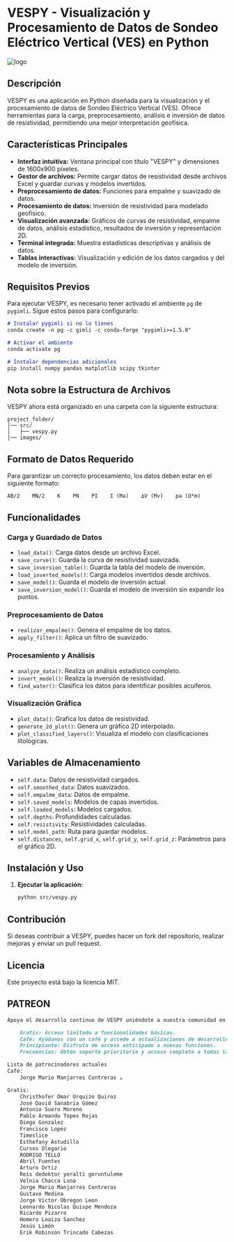 # VESPY - Visualización y Procesamiento de Datos de Sondeo Eléctrico Vertical (VES) en Python
![logo](https://github.com/user-attachments/assets/7eba99dd-6a3a-4225-b45b-0cb5354e2507)

## Descripción
VESPY es una aplicación en Python diseñada para la visualización y el procesamiento de datos de Sondeo Eléctrico Vertical (VES). Ofrece herramientas para la carga, preprocesamiento, análisis e inversión de datos de resistividad, permitiendo una mejor interpretación geofísica.

## Características Principales
- **Interfaz intuitiva:** Ventana principal con título "VESPY" y dimensiones de 1600x900 píxeles.
- **Gestor de archivos:** Permite cargar datos de resistividad desde archivos Excel y guardar curvas y modelos invertidos.
- **Preprocesamiento de datos:** Funciones para empalme y suavizado de datos.
- **Procesamiento de datos:** Inversión de resistividad para modelado geofísico.
- **Visualización avanzada:** Gráficos de curvas de resistividad, empalme de datos, análisis estadístico, resultados de inversión y representación 2D.
- **Terminal integrada:** Muestra estadísticas descriptivas y análisis de datos.
- **Tablas interactivas:** Visualización y edición de los datos cargados y del modelo de inversión.

## Requisitos Previos
Para ejecutar VESPY, es necesario tener activado el ambiente `pg` de `pygimli`. Sigue estos pasos para configurarlo:
```markdown
# Instalar pygimli si no lo tienes
conda create -n pg -c gimli -c conda-forge "pygimli>=1.5.0"

# Activar el ambiente
conda activate pg

# Instalar dependencias adicionales
pip install numpy pandas matplotlib scipy tkinter
```

## Nota sobre la Estructura de Archivos
VESPY ahora está organizado en una carpeta con la siguiente estructura:
```
project_folder/
│── src/
│   ├── vespy.py
│── images/
```

## Formato de Datos Requerido
Para garantizar un correcto procesamiento, los datos deben estar en el siguiente formato:
```
AB/2    MN/2    K    PN    PI    I (Ma)    ∆V (Mv)    pa (Ω*m)
```

## Funcionalidades
### **Carga y Guardado de Datos**
- `load_data()`: Carga datos desde un archivo Excel.
- `save_curve()`: Guarda la curva de resistividad suavizada.
- `save_inversion_table()`: Guarda la tabla del modelo de inversión.
- `load_inverted_models()`: Carga modelos invertidos desde archivos.
- `save_model()`: Guarda el modelo de inversión actual.
- `save_inversion_model()`: Guarda el modelo de inversión sin expandir los puntos.

### **Preprocesamiento de Datos**
- `realizar_empalme()`: Genera el empalme de los datos.
- `apply_filter()`: Aplica un filtro de suavizado.

### **Procesamiento y Análisis**
- `analyze_data()`: Realiza un análisis estadístico completo.
- `invert_model()`: Realiza la inversión de resistividad.
- `find_water()`: Clasifica los datos para identificar posibles acuíferos.

### **Visualización Gráfica**
- `plot_data()`: Grafica los datos de resistividad.
- `generate_2d_plot()`: Genera un gráfico 2D interpolado.
- `plot_classified_layers()`: Visualiza el modelo con clasificaciones litológicas.

## Variables de Almacenamiento
- `self.data`: Datos de resistividad cargados.
- `self.smoothed_data`: Datos suavizados.
- `self.empalme_data`: Datos de empalme.
- `self.saved_models`: Modelos de capas invertidos.
- `self.loaded_models`: Modelos cargados.
- `self.depths`: Profundidades calculadas.
- `self.resistivity`: Resistividades calculadas.
- `self.model_path`: Ruta para guardar modelos.
- `self.distances`, `self.grid_x`, `self.grid_y`, `self.grid_z`: Parámetros para el gráfico 2D.

## Instalación y Uso
1. **Ejecutar la aplicación:**
   ```markdown
   python src/vespy.py
   ```

## Contribución
Si deseas contribuir a VESPY, puedes hacer un fork del repositorio, realizar mejoras y enviar un pull request.

## Licencia
Este proyecto está bajo la licencia MIT.

## PATREON
```markdown
Apoya el desarrollo continuo de VESPY uniéndote a nuestra comunidad en Patreon. Cada nivel de apoyo viene con beneficios exclusivos:

    Gratis: Acceso limitado a funcionalidades básicas.
    Café: Ayúdanos con un café y accede a actualizaciones de desarrollo.
    Principiante: Disfruta de acceso anticipado a nuevas funciones.
    Frecuencias: Obtén soporte prioritario y acceso completo a todas las herramientas avanzadas.

Lista de patrocinadores actuales
Café:
    Jorge Mario Manjarres Contreras ☕

Gratis:
    Christhofer Omar Urquizo Quiroz
    José David Sanabria Gómez
    Antonio Suero Moreno
    Pablo Armando Topes Rojas
    Diego Gonzalez
    Francisco Lopez
    Timeslice
    Esthefany Astudillo
    Cursos Olegario
    RODRIGO TELLO
    Abril Fuentes
    Arturo Ortiz
    Reis dedektor yeralti goruntuleme
    Velnia Chacca Luna
    Jorge Mario Manjarres Contreras
    Gustavo Medina
    Jorge Victor Obregon Leon
    Leonardo Nicolas Quispe Mendoza
    Ricardo Pizarro
    Homero Loaiza Sanchez
    Jesús Limón
    Erik Robinson Trincado Cabezas
```
